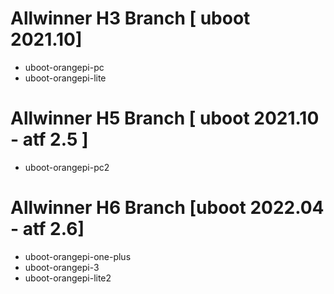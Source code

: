 # Allwinner H3 Branch [ uboot 2021.10]
 - uboot-orangepi-pc
 - uboot-orangepi-lite

# Allwinner H5 Branch [ uboot 2021.10 - atf 2.5 ]
 - uboot-orangepi-pc2

# Allwinner H6 Branch [uboot 2022.04 - atf 2.6]
 - uboot-orangepi-one-plus
 - uboot-orangepi-3
 - uboot-orangepi-lite2

